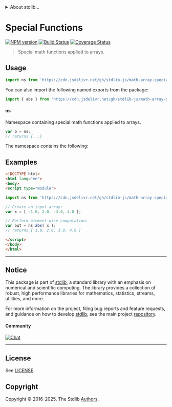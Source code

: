 <!--

@license Apache-2.0

Copyright (c) 2025 The Stdlib Authors.

Licensed under the Apache License, Version 2.0 (the "License");
you may not use this file except in compliance with the License.
You may obtain a copy of the License at

   http://www.apache.org/licenses/LICENSE-2.0

Unless required by applicable law or agreed to in writing, software
distributed under the License is distributed on an "AS IS" BASIS,
WITHOUT WARRANTIES OR CONDITIONS OF ANY KIND, either express or implied.
See the License for the specific language governing permissions and
limitations under the License.

-->


<details>
  <summary>
    About stdlib...
  </summary>
  <p>We believe in a future in which the web is a preferred environment for numerical computation. To help realize this future, we've built stdlib. stdlib is a standard library, with an emphasis on numerical and scientific computation, written in JavaScript (and C) for execution in browsers and in Node.js.</p>
  <p>The library is fully decomposable, being architected in such a way that you can swap out and mix and match APIs and functionality to cater to your exact preferences and use cases.</p>
  <p>When you use stdlib, you can be absolutely certain that you are using the most thorough, rigorous, well-written, studied, documented, tested, measured, and high-quality code out there.</p>
  <p>To join us in bringing numerical computing to the web, get started by checking us out on <a href="https://github.com/stdlib-js/stdlib">GitHub</a>, and please consider <a href="https://opencollective.com/stdlib">financially supporting stdlib</a>. We greatly appreciate your continued support!</p>
</details>

# Special Functions

[![NPM version][npm-image]][npm-url] [![Build Status][test-image]][test-url] [![Coverage Status][coverage-image]][coverage-url] <!-- [![dependencies][dependencies-image]][dependencies-url] -->

> Special math functions applied to arrays.



<section class="usage">

## Usage

```javascript
import ns from 'https://cdn.jsdelivr.net/gh/stdlib-js/math-array-special@esm/index.mjs';
```

You can also import the following named exports from the package:

```javascript
import { abs } from 'https://cdn.jsdelivr.net/gh/stdlib-js/math-array-special@esm/index.mjs';
```

#### ns

Namespace containing special math functions applied to arrays.

```javascript
var o = ns;
// returns {...}
```

The namespace contains the following:

<!-- <toc pattern="*"> -->

<div class="namespace-toc">

</div>

<!-- </toc> -->

</section>

<!-- /.usage -->

<section class="examples">

## Examples

<!-- eslint no-undef: "error" -->

```html
<!DOCTYPE html>
<html lang="en">
<body>
<script type="module">

import ns from 'https://cdn.jsdelivr.net/gh/stdlib-js/math-array-special@esm/index.mjs';

// Create an input array:
var x = [ -1.0, 2.0, -3.0, 4.0 ];

// Perform element-wise computation:
var out = ns.abs( x );
// returns [ 1.0, 2.0, 3.0, 4.0 ]

</script>
</body>
</html>
```

</section>

<!-- /.examples -->

<!-- Section for related `stdlib` packages. Do not manually edit this section, as it is automatically populated. -->

<section class="related">

</section>

<!-- /.related -->

<!-- Section for all links. Make sure to keep an empty line after the `section` element and another before the `/section` close. -->


<section class="main-repo" >

* * *

## Notice

This package is part of [stdlib][stdlib], a standard library with an emphasis on numerical and scientific computing. The library provides a collection of robust, high performance libraries for mathematics, statistics, streams, utilities, and more.

For more information on the project, filing bug reports and feature requests, and guidance on how to develop [stdlib][stdlib], see the main project [repository][stdlib].

#### Community

[![Chat][chat-image]][chat-url]

---

## License

See [LICENSE][stdlib-license].


## Copyright

Copyright &copy; 2016-2025. The Stdlib [Authors][stdlib-authors].

</section>

<!-- /.stdlib -->

<!-- Section for all links. Make sure to keep an empty line after the `section` element and another before the `/section` close. -->

<section class="links">

[npm-image]: http://img.shields.io/npm/v/@stdlib/math-array-special.svg
[npm-url]: https://npmjs.org/package/@stdlib/math-array-special

[test-image]: https://github.com/stdlib-js/math-array-special/actions/workflows/test.yml/badge.svg?branch=main
[test-url]: https://github.com/stdlib-js/math-array-special/actions/workflows/test.yml?query=branch:main

[coverage-image]: https://img.shields.io/codecov/c/github/stdlib-js/math-array-special/main.svg
[coverage-url]: https://codecov.io/github/stdlib-js/math-array-special?branch=main

<!--

[dependencies-image]: https://img.shields.io/david/stdlib-js/math-array-special.svg
[dependencies-url]: https://david-dm.org/stdlib-js/math-array-special/main

-->

[chat-image]: https://img.shields.io/gitter/room/stdlib-js/stdlib.svg
[chat-url]: https://app.gitter.im/#/room/#stdlib-js_stdlib:gitter.im

[stdlib]: https://github.com/stdlib-js/stdlib

[stdlib-authors]: https://github.com/stdlib-js/stdlib/graphs/contributors

[umd]: https://github.com/umdjs/umd
[es-module]: https://developer.mozilla.org/en-US/docs/Web/JavaScript/Guide/Modules

[deno-url]: https://github.com/stdlib-js/math-array-special/tree/deno
[deno-readme]: https://github.com/stdlib-js/math-array-special/blob/deno/README.md
[umd-url]: https://github.com/stdlib-js/math-array-special/tree/umd
[umd-readme]: https://github.com/stdlib-js/math-array-special/blob/umd/README.md
[esm-url]: https://github.com/stdlib-js/math-array-special/tree/esm
[esm-readme]: https://github.com/stdlib-js/math-array-special/blob/esm/README.md
[branches-url]: https://github.com/stdlib-js/math-array-special/blob/main/branches.md

[stdlib-license]: https://raw.githubusercontent.com/stdlib-js/math-array-special/main/LICENSE

<!-- <toc-links> -->

<!-- </toc-links> -->

</section>

<!-- /.links -->
